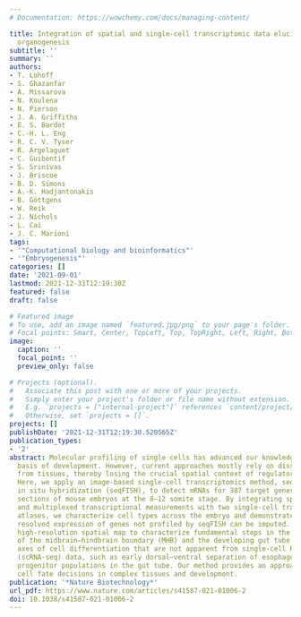 ```yaml
---
# Documentation: https://wowchemy.com/docs/managing-content/

title: Integration of spatial and single-cell transcriptomic data elucidates mouse
  organogenesis
subtitle: ''
summary: ''
authors:
- T. Lohoff
- S. Ghazanfar
- A. Missarova
- N. Koulena
- N. Pierson
- J. A. Griffiths
- E. S. Bardot
- C.-H. L. Eng
- R. C. V. Tyser
- R. Argelaguet
- C. Guibentif
- S. Srinivas
- J. Briscoe
- B. D. Simons
- A.-K. Hadjantonakis
- B. Göttgens
- W. Reik
- J. Nichols
- L. Cai
- J. C. Marioni
tags:
- '"Computational biology and bioinformatics"'
- '"Embryogenesis"'
categories: []
date: '2021-09-01'
lastmod: 2021-12-31T12:19:30Z
featured: false
draft: false

# Featured image
# To use, add an image named `featured.jpg/png` to your page's folder.
# Focal points: Smart, Center, TopLeft, Top, TopRight, Left, Right, BottomLeft, Bottom, BottomRight.
image:
  caption: ''
  focal_point: ''
  preview_only: false

# Projects (optional).
#   Associate this post with one or more of your projects.
#   Simply enter your project's folder or file name without extension.
#   E.g. `projects = ["internal-project"]` references `content/project/deep-learning/index.md`.
#   Otherwise, set `projects = []`.
projects: []
publishDate: '2021-12-31T12:19:30.520565Z'
publication_types:
- '2'
abstract: Molecular profiling of single cells has advanced our knowledge of the molecular
  basis of development. However, current approaches mostly rely on dissociating cells
  from tissues, thereby losing the crucial spatial context of regulatory processes.
  Here, we apply an image-based single-cell transcriptomics method, sequential fluorescence
  in situ hybridization (seqFISH), to detect mRNAs for 387 target genes in tissue
  sections of mouse embryos at the 8–12 somite stage. By integrating spatial context
  and multiplexed transcriptional measurements with two single-cell transcriptome
  atlases, we characterize cell types across the embryo and demonstrate that spatially
  resolved expression of genes not profiled by seqFISH can be imputed. We use this
  high-resolution spatial map to characterize fundamental steps in the patterning
  of the midbrain–hindbrain boundary (MHB) and the developing gut tube. We uncover
  axes of cell differentiation that are not apparent from single-cell RNA-sequencing
  (scRNA-seq) data, such as early dorsal–ventral separation of esophageal and tracheal
  progenitor populations in the gut tube. Our method provides an approach for studying
  cell fate decisions in complex tissues and development.
publication: '*Nature Biotechnology*'
url_pdf: https://www.nature.com/articles/s41587-021-01006-2
doi: 10.1038/s41587-021-01006-2
---
```


